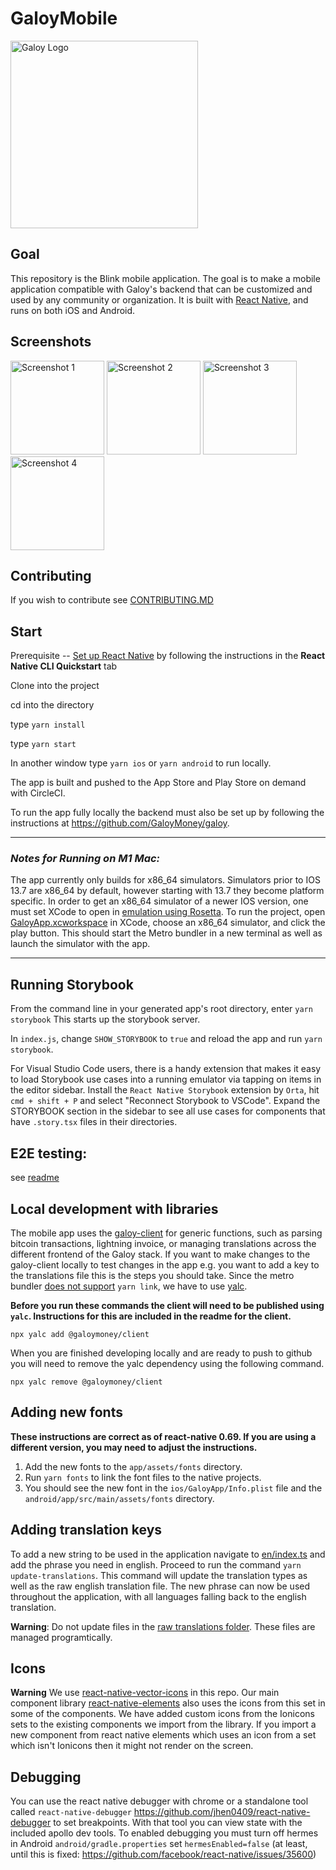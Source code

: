 # GaloyMobile

<img src=".readme/galoy-logo.png" alt="Galoy Logo" width="300">

## Goal

This repository is the Blink mobile application. The goal is to make a mobile application compatible with Galoy's backend that can be customized and used by any community or organization. It is built with [React Native](https://reactnative.dev/), and runs on both iOS and Android.

## Screenshots

<img src=".readme/screenshot-1.png" alt="Screenshot 1" width="150"> <img src=".readme/screenshot-2.png" alt="Screenshot 2" width="150"> <img src=".readme/screenshot-3.png" alt="Screenshot 3" width="150"> <img src=".readme/screenshot-4.png" alt="Screenshot 4" width="150">

## Contributing

If you wish to contribute see [CONTRIBUTING.MD](./CONTRIBUTING.MD)

## Start

Prerequisite -- [Set up React Native](https://reactnative.dev/docs/environment-setup) by following the instructions in the **React Native CLI Quickstart** tab

Clone into the project

cd into the directory

type `yarn install`

type `yarn start`

In another window
type `yarn ios` or `yarn android` to run locally.

The app is built and pushed to the App Store and Play Store on demand with CircleCI.

To run the app fully locally the backend must also be set up by following the instructions at https://github.com/GaloyMoney/galoy.

---

### _Notes for Running on M1 Mac:_

The app currently only builds for x86_64 simulators. Simulators prior to IOS 13.7 are x86_64 by default, however starting with 13.7 they become platform specific. In order to get an x86_64 simulator of a newer IOS version, one must set XCode to open in [emulation using Rosetta](https://www.macworld.com/article/338843/how-to-force-a-native-m1-mac-app-to-run-as-an-intel-app-instead.html). To run the project, open [GaloyApp.xcworkspace](./ios/GaloyApp.xcworkspace/) in XCode, choose an x86_64 simulator, and click the play button. This should start the Metro bundler in a new terminal as well as launch the simulator with the app.

---

## Running Storybook

From the command line in your generated app's root directory, enter `yarn storybook`
This starts up the storybook server.

In `index.js`, change `SHOW_STORYBOOK` to `true` and reload the app and run `yarn storybook`.

For Visual Studio Code users, there is a handy extension that makes it easy to load Storybook use cases into a running emulator via tapping on items in the editor sidebar. Install the `React Native Storybook` extension by `Orta`, hit `cmd + shift + P` and select "Reconnect Storybook to VSCode". Expand the STORYBOOK section in the sidebar to see all use cases for components that have `.story.tsx` files in their directories.

## E2E testing:

see [readme](docs/e2e-testing.md)

## Local development with libraries

The mobile app uses the [galoy-client](https://github.com/GaloyMoney/galoy-client) for generic functions, such as parsing bitcoin transactions, lightning invoice, or managing translations across the different frontend of the Galoy stack. If you want to make changes to the galoy-client locally to test changes in the app e.g. you want to add a key to the translations file this is the steps you should take. Since the metro bundler [does not support](https://github.com/facebook/metro/issues/68) `yarn link`, we have to use [yalc](https://www.npmjs.com/package/yalc).

**Before you run these commands the client will need to be published using `yalc`. Instructions for this are included in the readme for the client.**

`npx yalc add @galoymoney/client`

When you are finished developing locally and are ready to push to github you will need to remove the yalc dependency using the following command.

`npx yalc remove @galoymoney/client`

## Adding new fonts

**These instructions are correct as of react-native 0.69. If you are using a different version, you may need to adjust the instructions.**

1. Add the new fonts to the `app/assets/fonts` directory.
2. Run `yarn fonts` to link the font files to the native projects.
3. You should see the new font in the `ios/GaloyApp/Info.plist` file and the `android/app/src/main/assets/fonts` directory.

## Adding translation keys

To add a new string to be used in the application navigate to [en/index.ts](app/i18n/en/index.ts) and add the phrase you need in english. Proceed to run the command `yarn update-translations`. This command will update the translation types as well as the raw english translation file. The new phrase can now be used throughout the application, with all languages falling back to the english translation.

**Warning**: Do not update files in the [raw translations folder](/app/i18n/raw-i18n/). These files are managed programtically.

## Icons

**Warning**
We use [react-native-vector-icons](https://github.com/oblador/react-native-vector-icons) in this repo. Our main component library [react-native-elements](https://github.com/react-native-elements/react-native-elements) also uses the icons from this set in some of the components. We have added custom icons from the Ionicons sets to the existing components we import from the library. If you import a new component from react native elements which uses an icon from a set which isn't Ionicons then it might not render on the screen.

## Debugging

You can use the react native debugger with chrome or a standalone tool called `react-native-debugger` https://github.com/jhen0409/react-native-debugger to set breakpoints. With that tool you can view state with the included apollo dev tools. To enabled debugging you must turn off hermes in Android `android/gradle.properties` set `hermesEnabled=false` (at least, until this is fixed: https://github.com/facebook/react-native/issues/35600)

